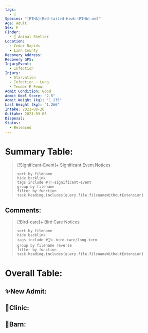 ```yaml
---
tags:
  - 🦅
Species: "[RTHA](Red-tailed-Hawk-(RTHA).md)"
Age: Adult
Sex: F
Finder:
  - 🐾 Animal Shelter
Location:
  - Cedar Rapids
  - Linn County
Recovery Address: 
Recovery GPS: 
InjuryEvent:
  - Infection
Injury:
  - Starvation
  - Infection - Lung
  - Tender R Femur
Admit Condition: Good
Admit Keel Score: "2.5"
Admit Weight (kg): "1.235"
Last Weight (kg): "1.266"
Intake: 2021-08-26
Outtake: 2021-09-03
Disposal: 
Status:
  - Released
---
```


# Summary Table:

> [!Significant-Event]+ Significant Event Notices
>   ```tasks 
>   sort by filename
>   hide backlink
>   tags include #🦅💥-significant-event
>   group by filename 
>   filter by function task.heading.includes(query.file.filenameWithoutExtension)
>   ```

## Comments:

> [!Bird-care]+ Bird Care Notices
>   ```tasks 
>   sort by filename
>   hide backlink
>   tags include #🦅🩺-bird-care/long-term 
>   group by filename reverse
>   filter by function task.heading.includes(query.file.filenameWithoutExtension)
>   ```

# Overall Table:

## ✨New Admit:



## 🏥Clinic:



## 🏡Barn:


